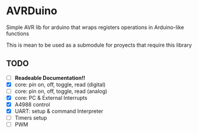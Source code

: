 # AVRDuino
Simple AVR lib for arduino that wraps registers operations in Arduino-like functions

This is mean to be used as a submodule for proyects that require this library

## TODO

- [ ] **Readeable Documentation!!**
- [x] core: pin on, off, toggle, read (digital)
- [ ] core: pin on, off, toggle, read (analog)
- [x] core: PC & External Interrupts
- [x] A4988 control
- [x] UART: setup & command Interpreter
- [ ] Timers setup
- [ ] PWM
